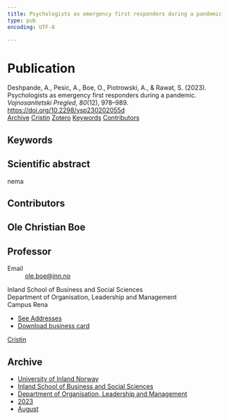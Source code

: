 ```yaml
---
title: Psychologists as emergency first responders during a pandemic
type: pub
encoding: UTF-8

---
```

<h1>Publication</h1>
<article id="csl-bib-container-XKZNTUF2" class="csl-bib-container">
  <div class="csl-bib-body"> <div class="csl-entry">Deshpande, A., Pesic, A., Boe, O., Piotrowski, A., &#38; Rawat, S. (2023). Psychologists as emergency first responders during a pandemic. <i>Vojnosanitetski Pregled</i>, <i>80</i>(12), 978–989. <a href="https://doi.org/10.2298/vsp230202055d">https://doi.org/10.2298/vsp230202055d</a></div> </div>
  <div class="csl-bib-buttons">
    <a href="#taxonomy-article-XKZNTUF2" alt="archive" class="csl-bib-button">Archive</a>
    <a href="https://app.cristin.no/results/show.jsf?id=2167687" alt="Cristin" class="csl-bib-button">Cristin</a>
    <a href="http://zotero.org/groups/5881554/items/XKZNTUF2" alt="Zotero" class="csl-bib-button">Zotero</a>
    <a href="#keywords-article-XKZNTUF2" alt="keywords" class="csl-bib-button">Keywords</a>
    <a href="#contributors-article-XKZNTUF2" alt="contributors" class="csl-bib-button">Contributors</a>
  </div>
  <div id="csl-bib-meta-container-XKZNTUF2"></div>
</article>
<div id="csl-bib-meta-XKZNTUF2" class="csl-bib-meta">
  <article id="keywords-article-XKZNTUF2" class="keywords-article">
    <h1>Keywords</h1>
    
  </article>
  <article id="abstract-article-XKZNTUF2" class="abstract-article">
    <h1>Scientific abstract</h1>
    nema
  </article>
  <article id="contributors-article-XKZNTUF2" class="contributors-article">
    <h1>Contributors</h1>
    <div class="personas"> <div class="vrtx-hinn-person-card"> <div class="photo"> <i class="lar la-user-circle missing-person"></i> </div> <div class="info"> <hgroup><h1>Ole Christian Boe</h1> <h2>Professor</h2> </hgroup><dl> <dt>Email</dt> <dd> <a href="mailto:ole.boe@inn.no">ole.boe@inn.no</a> </dd> </dl> <p> Inland School of Business and Social Sciences<br> Department of Organisation, Leadership and Management<br> Campus Rena </p> <ul class="vrtx-hinn-links"> <li><a href="https://www.inn.no/english/find-an-employee/ole-boe.html#vrtx-hinn-addresses">See Addresses</a></li> <li><a href="https://www.inn.no/english/find-an-employee/ole-boe.html?vrtx=vcf">Download business card</a></li> </ul> </div> </div> <a href="https://app.cristin.no/persons/show.jsf?id=603087" alt="Cristin URL" class="personas-cristin">Cristin</a> </div>
  </article>
  <article id="taxonomy-article-XKZNTUF2" class="taxonomy-article">
    <h1>Archive</h1>
    <ul>
      <li><a href="{{< params subfolder >}}en/archive/?key=3DCRN523">University of Inland Norway</a></li>
      <li><a href="{{< params subfolder >}}en/archive/?key=DU8Q9LN9">Inland School of Business and Social Sciences</a></li>
      <li><a href="{{< params subfolder >}}en/archive/?key=4LUWR3ZM">Department of Organisation, Leadership and Management</a></li>
      <li><a href="{{< params subfolder >}}en/archive/?key=THVQJFRI">2023</a></li>
      <li><a href="{{< params subfolder >}}en/archive/?key=D9DGSFA7">August</a></li>
    </ul>
  </article>
</div>
